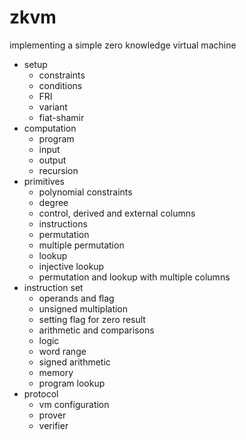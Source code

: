 # zkvm
implementing a simple zero knowledge virtual machine
- setup
  -  constraints
  - conditions
  - FRI
  - variant
  - fiat-shamir
- computation
  - program
  - input
  - output
  - recursion
- primitives
  - polynomial constraints
  - degree
  - control, derived and external columns
  - instructions
  - permutation
  - multiple permutation
  - lookup
  - injective lookup
  - permutation and lookup with multiple columns
- instruction set
  - operands and flag
  - unsigned multiplation
  - setting flag for zero result
  - arithmetic and comparisons
  - logic
  - word range
  - signed arithmetic
  - memory
  - program lookup
- protocol
  - vm configuration
  - prover 
  - verifier
